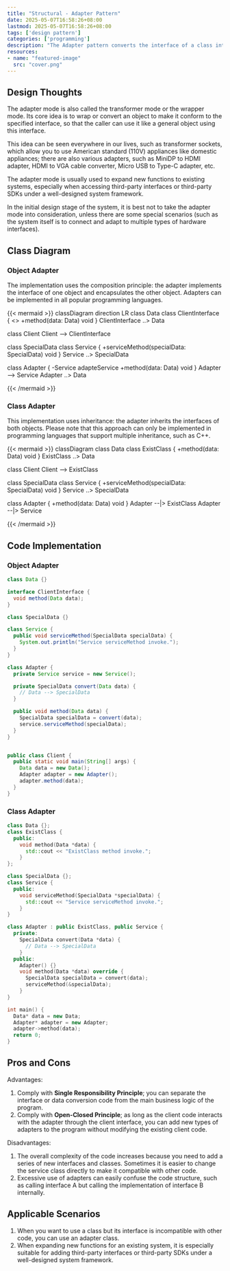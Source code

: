 ```yaml
---
title: "Structural - Adapter Pattern"
date: 2025-05-07T16:58:26+08:00
lastmod: 2025-05-07T16:58:26+08:00
tags: ['design pattern']
categories: ['programming']
description: "The Adapter pattern converts the interface of a class into another interface that the client expects. The adapter allows classes with incompatible interfaces to work together seamlessly. Object adapters use composition, and class adapters use multiple inheritance."
resources:
- name: "featured-image"
  src: "cover.png"
---
```

<!--more-->
## Design Thoughts
The adapter mode is also called the transformer mode or the wrapper mode. Its core idea is to wrap or convert an object to make it conform to the specified interface, so that the caller can use it like a general object using this interface.

This idea can be seen everywhere in our lives, such as transformer sockets, which allow you to use American standard (110V) appliances like domestic appliances; there are also various adapters, such as MiniDP to HDMI adapter, HDMI to VGA cable converter, Micro USB to Type-C adapter, etc.

The adapter mode is usually used to expand new functions to existing systems, especially when accessing third-party interfaces or third-party SDKs under a well-designed system framework.

In the initial design stage of the system, it is best not to take the adapter mode into consideration, unless there are some special scenarios (such as the system itself is to connect and adapt to multiple types of hardware interfaces).

## Class Diagram
### Object Adapter
The implementation uses the composition principle: the adapter implements the interface of one object and encapsulates the other object. Adapters can be implemented in all popular programming languages.

{{< mermaid >}}
classDiagram
  direction LR
  class Data
  class ClientInterface {
    <<interface>>
    +method(data: Data) void
  }
  ClientInterface ..> Data

  class Client
  Client --> ClientInterface

  class SpecialData
  class Service {
    +serviceMethod(specialData: SpecialData) void
  }
  Service ..> SpecialData

  class Adapter {
    -Service adapteService
    +method(data: Data) void
  }
  Adapter --> Service
  Adapter ..> Data

{{< /mermaid >}}

### Class Adapter
This implementation uses inheritance: the adapter inherits the interfaces of both objects. Please note that this approach can only be implemented in programming languages ​​that support multiple inheritance, such as C++.

{{< mermaid >}}
classDiagram
  class Data
  class ExistClass {
    +method(data: Data) void
  }
  ExistClass ..> Data

  class Client
  Client --> ExistClass

  class SpecialData
  class Service {
    +serviceMethod(specialData: SpecialData) void
  }
  Service ..> SpecialData

  class Adapter {
    +method(data: Data) void
  }
  Adapter --|> ExistClass
  Adapter --|> Service

{{< /mermaid >}}

## Code Implementation
### Object Adapter
```java
class Data {}

interface ClientInterface {
  void method(Data data);
}

class SpecialData {}

class Service {
  public void serviceMethod(SpecialData specialData) {
    System.out.println("Service serviceMethod invoke.");
  }
}

class Adapter {
  private Service service = new Service();

  private SpecialData convert(Data data) {
    // Data --> SpecialData
  }

  public void method(Data data) {
    SpecialData specialData = convert(data);
    service.serviceMethod(specialData);
  }
}


public class Client {
  public static void main(String[] args) {
    Data data = new Data();
    Adapter adapter = new Adapter();
    adapter.method(data);
  }
}
```

### Class Adapter
```c++
class Data {};
class ExistClass {
  public:
    void method(Data *data) {
      std::cout << "ExistClass method invoke.";
    }
};

class SpecialData {};
class Service {
  public:
    void serviceMethod(SpecialData *specialData) {
      std::cout << "Service serviceMethod invoke.";
    }
}

class Adapter : public ExistClass, public Service {
  private:
    SpecialData convert(Data *data) {
      // Data --> SpecialData
    }
  public:
    Adapter() {}
    void method(Data *data) override {
      SpecialData specialData = convert(data);
      serviceMethod(&specialData);
    }
}

int main() {
  Data* data = new Data;
  Adapter* adapter = new Adapter;
  adapter->method(data);
  return 0;
}

```

## Pros and Cons
Advantages:
1. Comply with **Single Responsibility Principle**; you can separate the interface or data conversion code from the main business logic of the program.
2. Comply with **Open-Closed Principle**; as long as the client code interacts with the adapter through the client interface, you can add new types of adapters to the program without modifying the existing client code.

Disadvantages:
1. The overall complexity of the code increases because you need to add a series of new interfaces and classes. Sometimes it is easier to change the service class directly to make it compatible with other code.
2. Excessive use of adapters can easily confuse the code structure, such as calling interface A but calling the implementation of interface B internally.

## Applicable Scenarios
1. When you want to use a class but its interface is incompatible with other code, you can use an adapter class.
2. When expanding new functions for an existing system, it is especially suitable for adding third-party interfaces or third-party SDKs under a well-designed system framework.